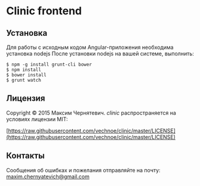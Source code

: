 Clinic frontend
===============

Установка
---------
Для работы с исходным кодом Angular-приложения
необходима установка nodejs
После установки nodejs на вашей системе, выполнить:

```
$ npm -g install grunt-cli bower
$ npm install
$ bower install
$ grunt watch
```

Лицензия
--------

Copyright &copy; 2015 Максим Чернятевич.
*clinic* распространяется на условиях лицензии MIT:

[https://raw.githubusercontent.com/vechnoe/clinic/master/LICENSE](https://raw.githubusercontent.com/vechnoe/clinic/master/LICENSE) 


Контакты
--------       
Сообщения об ошибках и пожелания отправляйте на почту:
[maxim.chernyatevich@gmail.com](mailto:maxim.chernyatevich@gmail.com)
